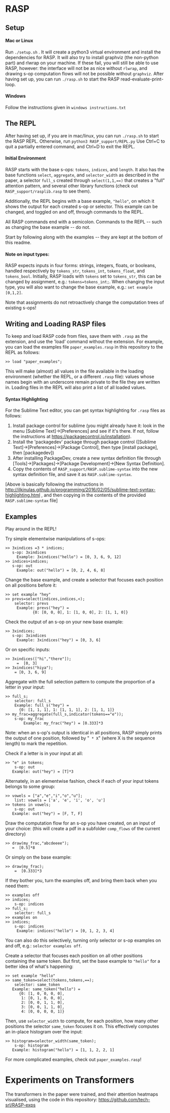 # RASP 

## Setup
#### Mac or Linux
Run `./setup.sh` . It will create a python3 virtual environment and install the dependencies for RASP. It will also try to install graphviz (the non-python part) and rlwrap on your machine. If these fail, you will still be able to use RASP, however: the interface will not be as nice without `rlwrap`, and drawing s-op computation flows will not be possible without `graphviz`. 
After having set up, you can run `./rasp.sh` to start the RASP read-evaluate-print-loop. 
#### Windows
Follow the instructions given in `windows instructions.txt`

## The REPL
After having set up, if you are in mac/linux, you can run `./rasp.sh` to start the RASP REPL. Otherwise, run `python3 RASP_support/REPL.py`
Use Ctrl+C to quit a partially entered command, and Ctrl+D to exit the REPL.

#### Initial Environment
RASP starts with the base s-ops: `tokens`, `indices`, and `length`. It also has the base functions `select`, `aggregate`, and `selector_width` as described in the paper, a selector `full_s` created through `select(1,1,==)` that creates a "full" attention pattern, and several other library functions (check out `RASP_support/rasplib.rasp` to see them). 

Additionally, the REPL begins with a base example, `"hello"`, on which it shows the output for each created s-op or selector. This example can be changed, and toggled on and off, through commands to the REPL.

All RASP commands end with a semicolon. Commands to the REPL -- such as changing the base example -- do not.

Start by following along with the examples -- they are kept at the bottom of this readme.

#### Note on input types:
RASP expects inputs in four forms: strings, integers, floats, or booleans, handled respectively by `tokens_str`, `tokens_int`, `tokens_float`, and `tokens_bool`. Initially, RASP loads with `tokens` set to `tokens_str`, this can be changed by assignment, e.g.: `tokens=tokens_int;`. When changing the input type, you will also want to change the base example, e.g.: `set example [0,1,2]`. 

Note that assignments do not retroactively change the computation trees of existing s-ops!


## Writing and Loading RASP files

To keep and load RASP code from files, save them with `.rasp` as the extension, and use the 'load' command without the extension. For example, you can load the examples file `paper_examples.rasp` in this repository to the REPL as follows:
```
>> load "paper_examples";
```
This will make (almost) all values in the file available in the loading environment (whether the REPL, or a different `.rasp` file): values whose names begin with an underscore remain private to the file they are written in.
Loading files in the REPL will also print a list of all loaded values.

#### Syntax Highlighting
For the Sublime Text editor, you can get syntax highlighting for `.rasp` files as follows:
1. Install package control for sublime (you might already have it: look in the menu [Sublime Text]->[Preferences] and see if it's there. If not, follow the instructions at https://packagecontrol.io/installation).
2. Install the 'packagedev' package through package control ([Sublime Text]->[Preferences]->[Package Control], then type [install package], then [packagedev])
3. After installing PackageDev, create a new syntax definition file through [Tools]->[Packages]->[Package Development]->[New Syntax Definition].
4. Copy the contents of `RASP_support/RASP.sublime-syntax` into the new syntax definition file, and save it as `RASP.sublime-syntax`.

[Above is basically following the instructions in http://ilkinulas.github.io/programming/2016/02/05/sublime-text-syntax-highlighting.html , and then copying in the contents of the provided `RASP.sublime-syntax` file]


## Examples

Play around in the REPL!  

Try simple elementwise manipulations of s-ops:
```
>> 3xindices =3 * indices;
   s-op: 3xindices
	 Example: 3xindices("hello") = [0, 3, 6, 9, 12]
>> indices+indices;
   s-op: out
	 Example: out("hello") = [0, 2, 4, 6, 8]
```

Change the base example, and create a selector that focuses each position on all positions before it:
```
>> set example "hey"
>> prevs=select(indices,indices,<);
    selector: prevs
 	 Example: prevs("hey") = 
			{0: [0, 0, 0], 1: [1, 0, 0], 2: [1, 1, 0]}
```

Check the output of an s-op on your new base example:
```
>> 3xindices;
   s-op: 3xindices
	 Example: 3xindices("hey") = [0, 3, 6]
```

Or on specific inputs:
```
>> 3xindices(["hi","there"]);
	 =  [0, 3]
>> 3xindices("hiya");
	= [0, 3, 6, 9]
```

Aggregate with the full selection pattern to compute the proportion of a letter in your input:
```
>> full_s;
    selector: full_s
    Example: full_s("hey") = 
      {0: [1, 1, 1], 1: [1, 1, 1], 2: [1, 1, 1]}
>> my_frac=aggregate(full_s,indicator(tokens=="e"));
    s-op: my_frac
 		Example: my_frac("hey") = [0.333]*3
```
Note: when an s-op's output is identical in all positions, RASP simply prints the output of one position, followed by  "` * X`" (where X is the sequence length) to mark the repetition.


Check if a letter is in your input at all:
```
>> "e" in tokens;
    s-op: out
   Example: out("hey") = [T]*3
```

Alternately, in an elementwise fashion, check if each of your input tokens belongs to some group:
```
>> vowels = ["a","e","i","o","u"];
    list: vowels = ['a', 'e', 'i', 'o', 'u']
>> tokens in vowels;
    s-op: out
   Example: out("hey") = [F, T, F]
```

Draw the computation flow for an s-op you have created, on an input of your choice:
(this will create a pdf in a subfolder `comp_flows` of the current directory)
```
>> draw(my_frac,"abcdeeee");
   =  [0.5]*8
```

Or simply on the base example:
```
>> draw(my_frac);
	=  [0.333]*3	 
```

If they bother you, turn the examples off, and bring them back when you need them:
```
>> examples off
>> indices;
    s-op: indices
>> full_s;
    selector: full_s
>> examples on
>> indices;
    s-op: indices
 	 Example: indices("hello") = [0, 1, 2, 3, 4]
```
You can also do this selectively, turning only selector or s-op examples on and off, e.g.: `selector examples off`.

Create a selector that focuses each position on all other positions containing the same token. But first, set the base example to `"hello"` for a better idea of what's happening:
```
>> set example "hello"
>> same_token=select(tokens,tokens,==);
    selector: same_token
   Example: same_token("hello") = 
      {0: [1, 0, 0, 0, 0],
       1: [0, 1, 0, 0, 0],
       2: [0, 0, 1, 1, 0],
       3: [0, 0, 1, 1, 0],
       4: [0, 0, 0, 0, 1]}
```

Then, use `selector_width` to compute, for each position, how many other positions the selector `same_token` focuses it on. This effectively computes an in-place histogram over the input:
```
>> histogram=selector_width(same_token);
    s-op: histogram
   Example: histogram("hello") = [1, 1, 2, 2, 1]
```

For more complicated examples, check out `paper_examples.rasp`!


# Experiments on Transformers
The transformers in the paper were trained, and their attention heatmaps visualised, using the code in this repository: https://github.com/tech-srl/RASP-exps

